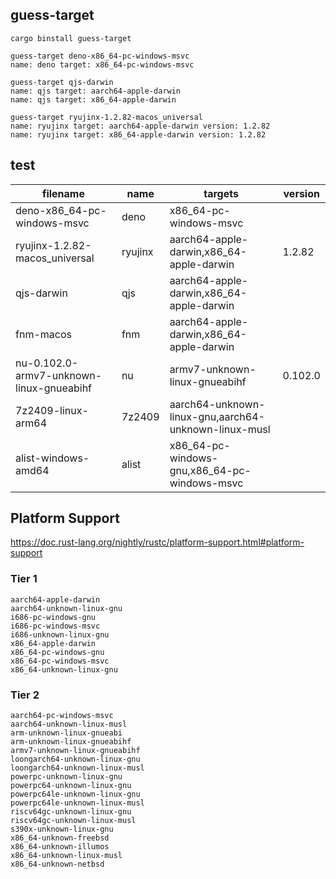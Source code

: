 ## guess-target

```shell
cargo binstall guess-target

guess-target deno-x86_64-pc-windows-msvc
name: deno target: x86_64-pc-windows-msvc

guess-target qjs-darwin
name: qjs target: aarch64-apple-darwin
name: qjs target: x86_64-apple-darwin

guess-target ryujinx-1.2.82-macos_universal
name: ryujinx target: aarch64-apple-darwin version: 1.2.82
name: ryujinx target: x86_64-apple-darwin version: 1.2.82
```

## test

| filename                                 | name    | targets                                              | version |
| ---------------------------------------- | ------- | ---------------------------------------------------- | ------- |
| deno-x86_64-pc-windows-msvc              | deno    | x86_64-pc-windows-msvc                               |         |
| ryujinx-1.2.82-macos_universal           | ryujinx | aarch64-apple-darwin,x86_64-apple-darwin             | 1.2.82  |
| qjs-darwin                               | qjs     | aarch64-apple-darwin,x86_64-apple-darwin             |         |
| fnm-macos                                | fnm     | aarch64-apple-darwin,x86_64-apple-darwin             |         |
| nu-0.102.0-armv7-unknown-linux-gnueabihf | nu      | armv7-unknown-linux-gnueabihf                        | 0.102.0 |
| 7z2409-linux-arm64                       | 7z2409  | aarch64-unknown-linux-gnu,aarch64-unknown-linux-musl |         |
| alist-windows-amd64                      | alist   | x86_64-pc-windows-gnu,x86_64-pc-windows-msvc         |         |

## Platform Support

https://doc.rust-lang.org/nightly/rustc/platform-support.html#platform-support

### Tier 1

```
aarch64-apple-darwin
aarch64-unknown-linux-gnu
i686-pc-windows-gnu
i686-pc-windows-msvc
i686-unknown-linux-gnu
x86_64-apple-darwin
x86_64-pc-windows-gnu
x86_64-pc-windows-msvc
x86_64-unknown-linux-gnu
```

### Tier 2

```
aarch64-pc-windows-msvc
aarch64-unknown-linux-musl
arm-unknown-linux-gnueabi
arm-unknown-linux-gnueabihf
armv7-unknown-linux-gnueabihf
loongarch64-unknown-linux-gnu
loongarch64-unknown-linux-musl
powerpc-unknown-linux-gnu
powerpc64-unknown-linux-gnu
powerpc64le-unknown-linux-gnu
powerpc64le-unknown-linux-musl
riscv64gc-unknown-linux-gnu
riscv64gc-unknown-linux-musl
s390x-unknown-linux-gnu
x86_64-unknown-freebsd
x86_64-unknown-illumos
x86_64-unknown-linux-musl
x86_64-unknown-netbsd
```
